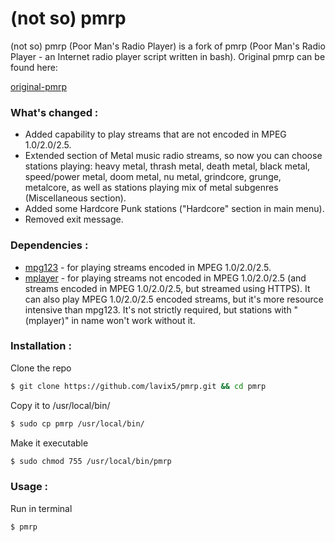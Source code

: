 # (not so) pmrp
(not so) pmrp (Poor Man's Radio Player) is a fork of pmrp (Poor Man's Radio Player - an Internet radio player script written in bash). Original pmrp can be found here:

[original-pmrp]

### What's changed :

  - Added capability to play streams that are not encoded in MPEG 1.0/2.0/2.5.
  - Extended section of Metal music radio streams, so now you can choose stations playing: heavy metal, thrash metal, death metal, black metal, speed/power metal, doom metal, nu metal, grindcore, grunge, metalcore, as well as stations playing mix of metal subgenres (Miscellaneous section).
  - Added some Hardcore Punk stations ("Hardcore" section in main menu).
  - Removed exit message. 

 
### Dependencies :

  - [mpg123] - for playing streams encoded in MPEG 1.0/2.0/2.5.
  - [mplayer] - for playing streams not encoded in MPEG 1.0/2.0/2.5 (and streams encoded in MPEG 1.0/2.0/2.5, but streamed using HTTPS). It can also play MPEG 1.0/2.0/2.5 encoded streams, but it's more resource intensive than mpg123. It's not strictly required, but stations with "(mplayer)" in name won't work without it.
  
  
### Installation :

Clone the repo
```sh
$ git clone https://github.com/lavix5/pmrp.git && cd pmrp
```
Copy it to /usr/local/bin/
```sh
$ sudo cp pmrp /usr/local/bin/
```
Make it executable
```sh
$ sudo chmod 755 /usr/local/bin/pmrp
```


### Usage :

Run in terminal
```sh
$ pmrp
```

[mplayer]:https://mplayerhq.hu/
[original-pmrp]:https://github.com/hakerdefo/pmrp
[mpg123]:http://mpg123.de/
